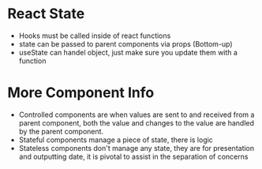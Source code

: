 # React State

- Hooks must be called inside of react functions
- state can be passed to parent components via props (Bottom-up)
- useState can handel object, just make sure you update them with a function

# More Component Info

- Controlled components are when values are sent to and received from a parent component, both the value and changes to the value are handled by the parent component.
- Stateful components manage a piece of state, there is logic
- Stateless components don't manage any state, they are for presentation and outputting date, it is pivotal to assist in the separation of concerns
